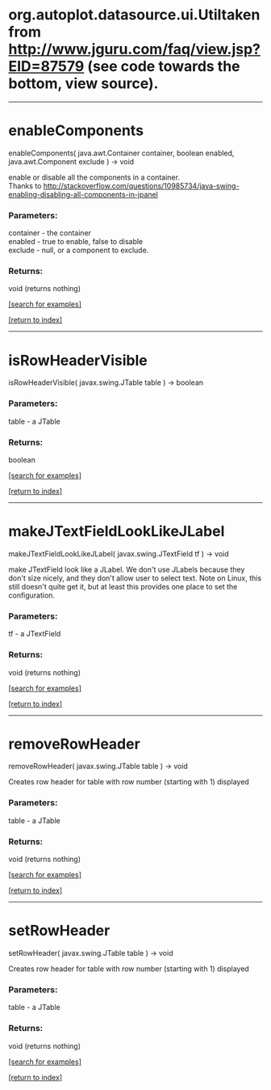 # org.autoplot.datasource.ui.Utiltaken from http://www.jguru.com/faq/view.jsp?EID=87579 (see code towards the bottom, view source).
***
<a name="enableComponents"></a>
# enableComponents
enableComponents( java.awt.Container container, boolean enabled, java.awt.Component exclude ) &rarr; void

enable or disable all the components in a container.  
 Thanks to http://stackoverflow.com/questions/10985734/java-swing-enabling-disabling-all-components-in-jpanel

### Parameters:
container - the container
<br>enabled - true to enable, false to disable
<br>exclude - null, or a component to exclude.

### Returns:
void (returns nothing)


<a href="https://github.com/autoplot/dev/search?q=enableComponents&unscoped_q=enableComponents">[search for examples]</a>

<a href="https://github.com/autoplot/documentation/blob/master/javadoc/index-all.md">[return to index]</a>

***
<a name="isRowHeaderVisible"></a>
# isRowHeaderVisible
isRowHeaderVisible( javax.swing.JTable table ) &rarr; boolean



### Parameters:
table - a JTable

### Returns:
boolean


<a href="https://github.com/autoplot/dev/search?q=isRowHeaderVisible&unscoped_q=isRowHeaderVisible">[search for examples]</a>

<a href="https://github.com/autoplot/documentation/blob/master/javadoc/index-all.md">[return to index]</a>

***
<a name="makeJTextFieldLookLikeJLabel"></a>
# makeJTextFieldLookLikeJLabel
makeJTextFieldLookLikeJLabel( javax.swing.JTextField tf ) &rarr; void

make JTextField look like a JLabel.  We don't use JLabels because they don't size nicely, and they don't
 allow user to select text.  Note on Linux, this still doesn't quite get it, but at least this provides one
 place to set the configuration.

### Parameters:
tf - a JTextField

### Returns:
void (returns nothing)


<a href="https://github.com/autoplot/dev/search?q=makeJTextFieldLookLikeJLabel&unscoped_q=makeJTextFieldLookLikeJLabel">[search for examples]</a>

<a href="https://github.com/autoplot/documentation/blob/master/javadoc/index-all.md">[return to index]</a>

***
<a name="removeRowHeader"></a>
# removeRowHeader
removeRowHeader( javax.swing.JTable table ) &rarr; void

Creates row header for table with row number (starting with 1) displayed

### Parameters:
table - a JTable

### Returns:
void (returns nothing)


<a href="https://github.com/autoplot/dev/search?q=removeRowHeader&unscoped_q=removeRowHeader">[search for examples]</a>

<a href="https://github.com/autoplot/documentation/blob/master/javadoc/index-all.md">[return to index]</a>

***
<a name="setRowHeader"></a>
# setRowHeader
setRowHeader( javax.swing.JTable table ) &rarr; void

Creates row header for table with row number (starting with 1) displayed

### Parameters:
table - a JTable

### Returns:
void (returns nothing)


<a href="https://github.com/autoplot/dev/search?q=setRowHeader&unscoped_q=setRowHeader">[search for examples]</a>

<a href="https://github.com/autoplot/documentation/blob/master/javadoc/index-all.md">[return to index]</a>

